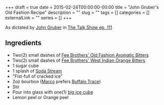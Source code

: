 +++
draft = true
date = 2015-02-24T00:00:00-00:00
title = "John Gruber's Old Fashion Recipe"
description = ""
slug = ""
tags = []
categories = []
externalLink = ""
series = []
+++

As dictated by [John Gruber](http://daringfireball.net) in [The Talk Show ep. 111](https://daringfireball.net/thetalkshow/2015/02/23/ep-111)

Ingredients
-----------

- Two(2) small dashes of [Fee Brothers' Old Fashion Aromatic Bitters](http://www.feebrothers.com/products/bitters/old_fashion_aromatic_bitters.php)
- Two(2) small dashes of [Fee Brothers' West Indian Orange Bitters](http://www.feebrothers.com/products/bitters/west_indian_orange_bitters.php)
- 1 sugar cube
- 1 splash of [Soda Stream](http://www.sodastreamusa.com)
- "Fist-full of cracked ice"
- 2oz bourbon ([Marco](http://marco.org) prefers [Buffalo Trace](http://www.buffalotrace.com))
- Stir
- Pour into glass with one(1) [big ice cube](http://amzn.com/B00395FHRO)
- Lemon peel or Orange peel
